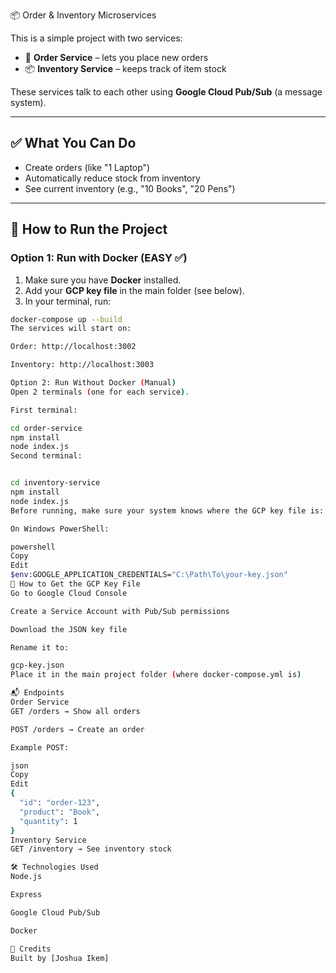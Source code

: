 📦 Order & Inventory Microservices

This is a simple project with two services:

- 🛒 **Order Service** – lets you place new orders
- 📦 **Inventory Service** – keeps track of item stock

These services talk to each other using **Google Cloud Pub/Sub** (a message system).

---

## ✅ What You Can Do

- Create orders (like "1 Laptop")
- Automatically reduce stock from inventory
- See current inventory (e.g., "10 Books", "20 Pens")

---

## 🚀 How to Run the Project

### Option 1: Run with Docker (EASY ✅)

1. Make sure you have **Docker** installed.
2. Add your **GCP key file** in the main folder (see below).
3. In your terminal, run:

```bash
docker-compose up --build
The services will start on:

Order: http://localhost:3002

Inventory: http://localhost:3003

Option 2: Run Without Docker (Manual)
Open 2 terminals (one for each service).

First terminal:

cd order-service
npm install
node index.js
Second terminal:


cd inventory-service
npm install
node index.js
Before running, make sure your system knows where the GCP key file is:

On Windows PowerShell:

powershell
Copy
Edit
$env:GOOGLE_APPLICATION_CREDENTIALS="C:\Path\To\your-key.json"
🔑 How to Get the GCP Key File
Go to Google Cloud Console

Create a Service Account with Pub/Sub permissions

Download the JSON key file

Rename it to:

gcp-key.json
Place it in the main project folder (where docker-compose.yml is)

📬 Endpoints
Order Service
GET /orders → Show all orders

POST /orders → Create an order

Example POST:

json
Copy
Edit
{
  "id": "order-123",
  "product": "Book",
  "quantity": 1
}
Inventory Service
GET /inventory → See inventory stock

🛠 Technologies Used
Node.js

Express

Google Cloud Pub/Sub

Docker

👋 Credits
Built by [Joshua Ikem]

